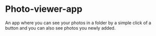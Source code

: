 # Photo-viewer-app
An app where you can see your photos in a folder by a simple click of a button and you can also see photos you newly added.

